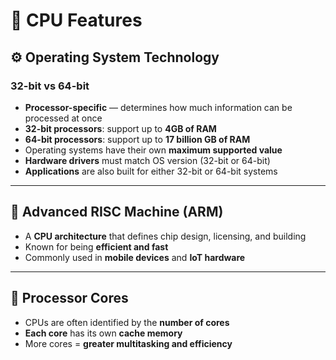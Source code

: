 # 🧠 CPU Features

## ⚙️ Operating System Technology

### 32-bit vs 64-bit
- **Processor-specific** — determines how much information can be processed at once  
- **32-bit processors**: support up to **4GB of RAM**  
- **64-bit processors**: support up to **17 billion GB of RAM**  
- Operating systems have their own **maximum supported value**  
- **Hardware drivers** must match OS version (32-bit or 64-bit)  
- **Applications** are also built for either 32-bit or 64-bit systems  

---

## 🧩 Advanced RISC Machine (ARM)
- A **CPU architecture** that defines chip design, licensing, and building  
- Known for being **efficient and fast**  
- Commonly used in **mobile devices** and **IoT hardware**

---

## 🧮 Processor Cores
- CPUs are often identified by the **number of cores**  
- **Each core** has its own **cache memory**  
- More cores = **greater multitasking and efficiency**

